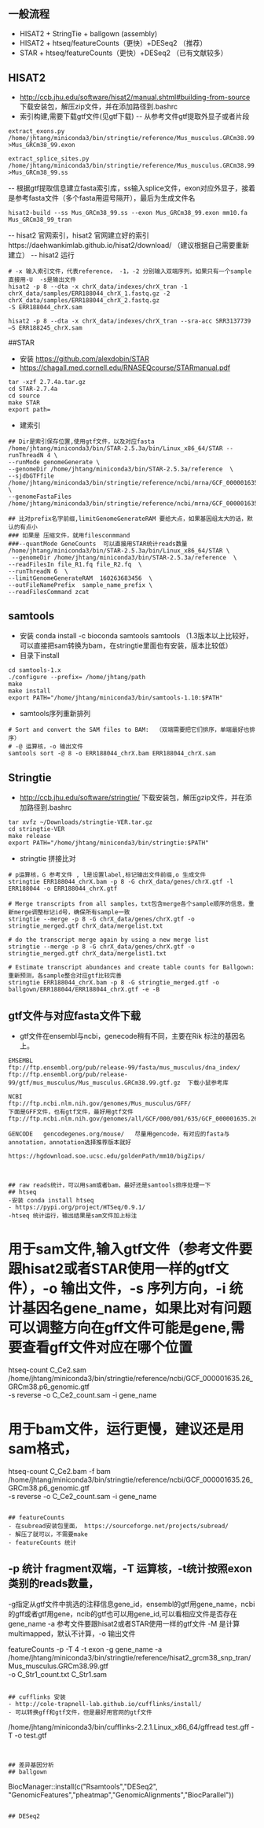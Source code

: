 
## 一般流程
- HISAT2 + StringTie + ballgown (assembly)
- HISAT2 + htseq/featureCounts（更快）+DESeq2 （推荐）
- STAR + htseq/featureCounts（更快）+DESeq2 （已有文献较多）

## HISAT2
- http://ccb.jhu.edu/software/hisat2/manual.shtml#building-from-source 下载安装包，解压zip文件，并在添加路径到.bashrc
- 索引构建,需要下载gtf文件(见gtf下载)
-- 从参考文件gtf提取外显子或者片段
```
extract_exons.py /home/jhtang/miniconda3/bin/stringtie/reference/Mus_musculus.GRCm38.99.gtf  >Mus_GRCm38_99.exon

extract_splice_sites.py /home/jhtang/miniconda3/bin/stringtie/reference/Mus_musculus.GRCm38.99.gtf >Mus_GRCm38_99.ss
```
-- 根据gtf提取信息建立fasta索引库，ss输入splice文件，exon对应外显子，接着是参考fasta文件（多个fasta用逗号隔开），最后为生成文件名
```
hisat2-build --ss Mus_GRCm38_99.ss --exon Mus_GRCm38_99.exon mm10.fa Mus_GRCm38_99_tran
```
-- hisat2 官网索引，hisat2 官网建立好的索引https://daehwankimlab.github.io/hisat2/download/ （建议根据自己需要重新建立）
-- hisat2 运行
```
# -x 输入索引文件，代表reference， -1，-2 分别输入双端序列，如果只有一个sample直接用-U  -s是输出文件
hisat2 -p 8 --dta -x chrX_data/indexes/chrX_tran -1 chrX_data/samples/ERR188044_chrX_1.fastq.gz -2 chrX_data/samples/ERR188044_chrX_2.fastq.gz 
-S ERR188044_chrX.sam 

hisat2 -p 8 --dta -x chrX_data/indexes/chrX_tran --sra-acc SRR3137739 –S ERR188245_chrX.sam  
```

##STAR 
- 安装 https://github.com/alexdobin/STAR
- https://chagall.med.cornell.edu/RNASEQcourse/STARmanual.pdf

```
tar -xzf 2.7.4a.tar.gz
cd STAR-2.7.4a
cd source
make STAR
export path=
```
- 建索引
```
## Dir是索引保存位置,使用gtf文件，以及对应fasta
/home/jhtang/miniconda3/bin/STAR-2.5.3a/bin/Linux_x86_64/STAR --runThreadN 4 \
--runMode genomeGenerate \ 
--genomeDir /home/jhtang/miniconda3/bin/STAR-2.5.3a/reference  \
--sjdbGTFfile /home/jhtang/miniconda3/bin/stringtie/reference/ncbi/mrna/GCF_000001635.26_GRCm38.p6_genomic.gtf \
--genomeFastaFiles /home/jhtang/miniconda3/bin/stringtie/reference/ncbi/mrna/GCF_000001635.26_GRCm38.p6_genomic_rna.fna

## 比对prefix名字前缀,limitGenomeGenerateRAM 要给大点，如果基因组太大的话，默认的有点小
### 如果是 压缩文件，就用filesconmmand
###--quantMode GeneCounts  可以直接用STAR统计reads数量
/home/jhtang/miniconda3/bin/STAR-2.5.3a/bin/Linux_x86_64/STAR \
 --genomeDir /home/jhtang/miniconda3/bin/STAR-2.5.3a/reference  \
--readFilesIn file_R1.fq file_R2.fq  \
--runThreadN 6  \
--limitGenomeGenerateRAM  160263683456  \
--outFileNamePrefix  sample_name_prefix \
--readFilesCommand zcat 
```

## samtools
- 安装 conda install -c bioconda samtools
samtools （1.3版本以上比较好，可以直接把sam转换为bam，在stringtie里面也有安装，版本比较低）
- 目录下install
```
cd samtools-1.x    
./configure --prefix= /home/jhtang/path
make
make install
export PATH="/home/jhtang/miniconda3/bin/samtools-1.10:$PATH"
```
- samtools序列重新排列
```
# Sort and convert the SAM files to BAM:  （双端需要把它们排序，单端最好也排序）
# -@ 运算核，-o 输出文件
samtools sort -@ 8 -o ERR188044_chrX.bam ERR188044_chrX.sam 
```

## Stringtie
- http://ccb.jhu.edu/software/stringtie/ 下载安装包，解压gzip文件，并在添加路径到.bashrc
```
tar xvfz ~/Downloads/stringtie-VER.tar.gz
cd stringtie-VER
make release
export PATH="/home/jhtang/miniconda3/bin/stringtie:$PATH" 
```
- stringtie 拼接比对
```
# p运算核，G 参考文件 , l是设置label,标记输出文件前缀,o 生成文件
stringtie ERR188044_chrX.bam -p 8 -G chrX_data/genes/chrX.gtf -l ERR188044 -o ERR188044_chrX.gtf  

# Merge transcripts from all samples，txt包含merge各个sample顺序的信息，重新merge调整标记id号，确保所有sample一致
stringtie --merge -p 8 -G chrX_data/genes/chrX.gtf -o stringtie_merged.gtf chrX_data/mergelist.txt  

# do the transcript merge again by using a new merge list
stringtie --merge -p 8 -G chrX_data/genes/chrX.gtf -o stringtie_merged.gtf chrX_data/mergelist1.txt

# Estimate transcript abundances and create table counts for Ballgown: 重新预测，各sample整合对应gtf比较完善
stringtie ERR188044_chrX.bam -p 8 -G stringtie_merged.gtf -o ballgown/ERR188044/ERR188044_chrX.gtf -e -B
```

## gtf文件与对应fasta文件下载
- gtf文件在ensembl与ncbi，genecode稍有不同，主要在Rik 标注的基因名上。
```
EMSEMBL
ftp://ftp.ensembl.org/pub/release-99/fasta/mus_musculus/dna_index/
ftp://ftp.ensembl.org/pub/release-99/gtf/mus_musculus/Mus_musculus.GRCm38.99.gtf.gz  下载小鼠参考库

NCBI
ftp://ftp.ncbi.nlm.nih.gov/genomes/Mus_musculus/GFF/                    下面是GFF文件，也有gtf文件，最好用gtf文件
ftp://ftp.ncbi.nlm.nih.gov/genomes/all/GCF/000/001/635/GCF_000001635.26_GRCm38.p6/GCF_000001635.26_GRCm38.p6_genomic.gff.gz

GENCODE   gencodegenes.org/mouse/   尽量用gencode，有对应的fasta与annotation，annotation选择推荐版本就好

https://hgdownload.soe.ucsc.edu/goldenPath/mm10/bigZips/ 



## raw reads统计，可以用sam或者bam，最好还是samtools排序处理一下
## htseq
-安装 conda install htseq
- https://pypi.org/project/HTSeq/0.9.1/
-htseq 统计运行，输出结果是sam文件加上标注
```
# 用于sam文件,输入gtf文件（参考文件要跟hisat2或者STAR使用一样的gtf文件），-o 输出文件，-s 序列方向，-i 统计基因名gene_name，如果比对有问题可以调整方向在gff文件可能是gene,需要查看gff文件对应在哪个位置
htseq-count  C_Ce2.sam \
 /home/jhtang/miniconda3/bin/stringtie/reference/ncbi/GCF_000001635.26_GRCm38.p6_genomic.gtf \
-s reverse -o C_Ce2_count.sam -i gene_name 

# 用于bam文件，运行更慢，建议还是用sam格式，
htseq-count  C_Ce2.bam  -f bam\
 /home/jhtang/miniconda3/bin/stringtie/reference/ncbi/GCF_000001635.26_GRCm38.p6_genomic.gtf \
-s reverse -o C_Ce2_count.sam -i gene_name 
```

## featureCounts
- 在subread安装包里面， https://sourceforge.net/projects/subread/
- 解压了就可以，不需要make
- featureCounts 统计
```
## -p 统计 fragment双端，-T 运算核，-t统计按照exon类别的reads数量，
-g指定从gtf文件中挑选的注释信息gene_id，ensembl的gtf用gene_name，ncbi的gff或者gtf用gene，ncib的gtf也可以用gene_id,可以看相应文件是否存在gene_name
-a 参考文件要跟hisat2或者STAR使用一样的gtf文件
-M 是计算multimapped，默认不计算，-o 输出文件

featureCounts -p -T 4   -t exon -g gene_name -a /home/jhtang/miniconda3/bin/stringtie/reference/hisat2_grcm38_snp_tran/Mus_musculus.GRCm38.99.gtf \
 -o C_Str1_count.txt C_Str1.sam
```

## cufflinks 安装  
- http://cole-trapnell-lab.github.io/cufflinks/install/
- 可以转换gff和gtf文件，但是最好用官网的gtf文件
```
/home/jhtang/miniconda3/bin/cufflinks-2.2.1.Linux_x86_64/gffread test.gff -T -o test.gtf
```


## 差异基因分析
## ballgown
```
BiocManager::install(c("Rsamtools","DESeq2",
"GenomicFeatures","pheatmap","GenomicAlignments","BiocParallel"))
```

## DESeq2
